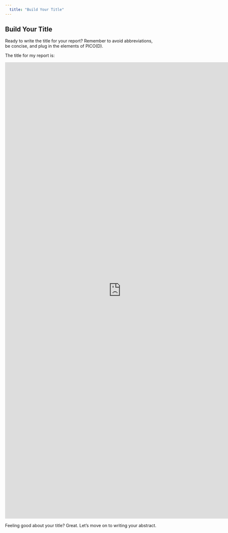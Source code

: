 ```yaml
---
  title: "Build Your Title"
---
```


## Build Your Title

Ready to write the title for your report? Remember to avoid abbreviations, be concise, and plug in the elements of PICO(D).

The title for my report is:

<iframe src="https://docs.google.com/forms/d/e/1FAIpQLScqrRAKkLqr8_iVFOpsbMun0He6p0MfEkq5-Gu4Gp7Dxg5NVg/viewform?usp=sf_link" width="760" height="1500" frameborder="0" marginheight="0" marginwidth="0">Loading...</iframe>

Feeling good about your title? Great. Let’s move on to writing your abstract.
